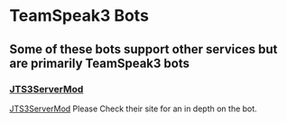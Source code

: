 # TeamSpeak3 Bots

## Some of these bots support other services but are primarily TeamSpeak3 bots

### [JTS3ServerMod](jts3servermod)

[JTS3ServerMod](https://www.stefan1200.de/forum/index.php?topic=2.0)
Please Check their site for an in depth on the bot.
